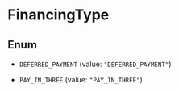

# FinancingType

## Enum


* `DEFERRED_PAYMENT` (value: `"DEFERRED_PAYMENT"`)

* `PAY_IN_THREE` (value: `"PAY_IN_THREE"`)



